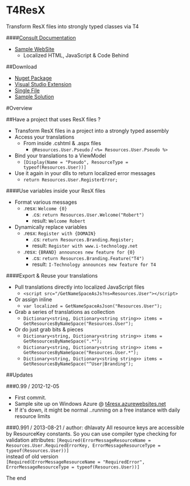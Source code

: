 T4ResX
======
Transform ResX files into strongly typed classes via T4

####[Consult Documentation](https://github.com/itechnology/T4ResX/wiki)
* [Sample WebSite](http://t4resx.azurewebsites.net)
  * Localized HTML, JavaScript & Code Behind

##Download
 * [Nuget Package](https://nuget.org/packages/T4ResX)
 * [Visual Studio Extension](http://visualstudiogallery.msdn.microsoft.com/8b008710-a354-4503-b70d-784493114d5d)
 * [Single File](https://raw.github.com/itechnology/T4ResX/master/T4ResX.tt)
 * [Sample Solution](https://github.com/itechnology/T4ResX/archive/master.zip) 


#Overview

##Have a project that uses ResX files ?

- Transform ResX files in a project into a strongly typed assembly
- Access your translations
   - From inside .cshtml & .aspx files
     - ``@Resources.User.Pseudo`` / ``<%= Resources.User.Pseudo %>``
- Bind your translations to a ViewModel
  - ``[Display(Name = "Pseudo", ResourceType = typeof(Resources.User))]``
- Use it again in your dlls to return localized error messages
  - ``return Resources.User.RegisterError;``

####Use variables inside your ResX files
- Format various messages
  - .resx: ``Welcome {0}``
     - .cs: ``return Resources.User.Welcome("Robert")``
     - result: ``Welcome Robert``
- Dynamically replace variables
  - .resx: ``Register with {DOMAIN}``
     - .cs: ``return Resources.Branding.Register;`` 
     - result: ``Register with www.i-technology.net`` 
  - .resx: ``{BRAND} announces new feature for {0}``
     - .cs: ``return Resources.Branding.Feature("T4")``
     - result: ``I-Technology announces new feature for T4``

####Export & Reuse your translations
- Pull translations directly into localized JavaScript files
  - ``<script src="/GetNameSpaceAsJs?ns=Resources.User"></script>``
- Or assign inline
  - ``var localized = GetNameSpaceAsJson("Resources.User");``
- Grab a series of translations as collection
  - ``Dictionary<string, Dictionary<string string>> items = GetResourcesByNameSpace("Resources.User");``
- Or do just grab bits & pieces
  - ``Dictionary<string, Dictionary<string string>> items = GetResourcesByNameSpace(".*");``
  - ``Dictionary<string, Dictionary<string string>> items = GetResourcesByNameSpace("Resources.User.*");``
  - ``Dictionary<string, Dictionary<string string>> items = GetResourcesByNameSpace("^User|Branding");``

##Updates

###0.99 / 2012-12-05
* First commit.
* Sample site up on Windows Azure @ [t4resx.azurewebsites.net](http://t4resx.azurewebsites.net/)
* If it's down, it might be normal ..running on a free instance with daily resource limits

###0.991 / 2013-08-21 / author: dhlavaty
All resource keys are accessible by ResourceKey constants. So you can use compiler type checking for validation attributes:
``[Required(ErrorMessageResourceName = Resources.User.RequiredErrorKey, ErrorMessageResourceType = typeof(Resources.User))]``  
instead of old version  
``[Required(ErrorMessageResourceName = "RequiredError", ErrorMessageResourceType = typeof(Resources.User))]``

The end
